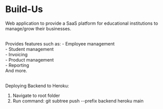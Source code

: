 # Build-Us
 
Web application to provide a SaaS platform for educational institutions to manage/grow their businesses. <br /><br />

Provides features such as:
	- Employee management <br />
	- Student management <br />
	- Invoicing <br />
	- Product management <br />
	- Reporting <br />
And more.<br /><br />

Deploying Backend to Heroku: 

1) Navigate to root folder
2) Run command: git subtree push --prefix backend heroku main
